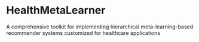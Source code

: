 # HealthMetaLearner
A comprehensive toolkit for implementing hierarchical meta-learning-based recommender systems customized for healthcare applications
